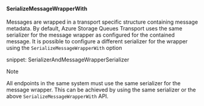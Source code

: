 #### SerializeMessageWrapperWith

Messages are wrapped in a transport specific structure containing message metadata. By default, Azure Storage Queues Transport uses the same serializer for the message wrapper as configured for the contained message. It is possible to configure a different serializer for the wrapper using the `SerializeMessageWrapperWith` option

snippet: SerializerAndMessageWrapperSerializer

> [!NOTE]
> All endpoints in the same system must use the same serializer for the message wrapper. This can be achieved by using the same serializer or the above `SerializeMessageWrapperWith` API.

